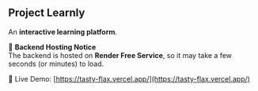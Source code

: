 ## Project Learnly  

An **interactive learning platform**.  

🚀 **Backend Hosting Notice**  
The backend is hosted on **Render Free Service**, so it may take a few seconds (or minutes) to load.  

🔗 Live Demo: [https://tasty-flax.vercel.app/](https://tasty-flax.vercel.app/)  
